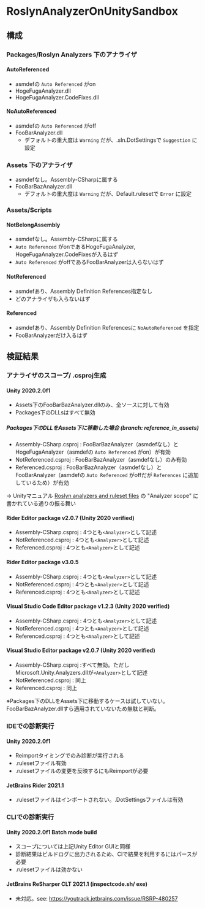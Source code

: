 # RoslynAnalyzerOnUnitySandbox


## 構成

### Packages/Roslyn Analyzers 下のアナライザ

#### AutoReferenced

- asmdefの `Auto Referenced` がon
- HogeFugaAnalyzer.dll
- HogeFugaAnalyzer.CodeFixes.dll

#### NoAutoReferenced

- asmdefの `Auto Referenced` がoff
- FooBarAnalyzer.dll
    - デフォルトの重大度は `Warning` だが、.sln.DotSettingsで `Suggestion` に設定


### Assets 下のアナライザ

- asmdefなし。Assembly-CSharpに属する
- FooBarBazAnalyzer.dll
    - デフォルトの重大度は `Warning` だが、Default.rulesetで `Error` に設定


### Assets/Scripts

#### NotBelongAssembly

- asmdefなし。Assembly-CSharpに属する
- `Auto Referenced` がonであるHogeFugaAnalyzer, HogeFugaAnalyzer.CodeFixesが入るはず
- `Auto Referenced` がoffであるFooBarAnalyzerは入らないはず

#### NotReferenced

- asmdefあり、Assembly Definition References指定なし
- どのアナライザも入らないはず

#### Referenced

- asmdefあり、Assembly Definition Referencesに `NoAutoReferenced` を指定
- FooBarAnalyzerだけ入るはず


## 検証結果

### アナライザのスコープ/ .csproj生成

#### Unity 2020.2.0f1

- Assets下のFooBarBazAnalyzer.dllのみ、全ソースに対して有効
- Packages下のDLLsはすべて無効

##### Packages下のDLLをAssets下に移動した場合 (branch: reference_in_assets)

- Assembly-CSharp.csproj : FooBarBazAnalyzer（asmdefなし）と HogeFugaAnalyzer（asmdefの `Auto Referenced` がon）が有効
- NotReferenced.csproj : FooBarBazAnalyzer（asmdefなし）のみ有効
- Referenced.csproj : FooBarBazAnalyzer（asmdefなし）と FooBarAnalyzer（asmdefの `Auto Referenced` がoffだが `References` に追加しているため）が有効

→ Unityマニュアル [Roslyn analyzers and ruleset files](https://docs.unity3d.com/2020.2/Documentation/Manual/roslyn-analyzers.html) の "Analyzer scope" に書かれている通りの振る舞い

#### Rider Editor package v2.0.7 (Unity 2020 verified)

- Assembly-CSharp.csproj : 4つとも`<Analyzer>`として記述
- NotReferenced.csproj : 4つとも`<Analyzer>`として記述
- Referenced.csproj : 4つとも`<Analyzer>`として記述

#### Rider Editor package v3.0.5

- Assembly-CSharp.csproj : 4つとも`<Analyzer>`として記述
- NotReferenced.csproj : 4つとも`<Analyzer>`として記述
- Referenced.csproj : 4つとも`<Analyzer>`として記述

#### Visual Studio Code Editor package v1.2.3 (Unity 2020 verified)

- Assembly-CSharp.csproj : 4つとも`<Analyzer>`として記述
- NotReferenced.csproj : 4つとも`<Analyzer>`として記述
- Referenced.csproj : 4つとも`<Analyzer>`として記述

#### Visual Studio Editor package v2.0.7 (Unity 2020 verified)

- Assembly-CSharp.csproj :すべて無効。ただしMicrosoft.Unity.Analyzers.dllが`<Analyzer>`として記述
- NotReferenced.csproj : 同上
- Referenced.csproj : 同上

※Packages下のDLLをAssets下に移動するケースは試していない。FooBarBazAnalyzer.dllすら適用されていないため無駄と判断。


### IDEでの診断実行

#### Unity 2020.2.0f1

- Reimportタイミングでのみ診断が実行される
- .rulesetファイル有効
- .rulesetファイルの変更を反映するにもReimportが必要

#### JetBrains Rider 2021.1

- .rulesetファイルはインポートされない。.DotSettingsファイルは有効


### CLIでの診断実行

#### Unity 2020.2.0f1 Batch mode build

- スコープについては上記Unity Editor GUIと同様
- 診断結果はビルドログに出力されるため、CIで結果を利用するにはパースが必要
- .rulesetファイルは効かない

#### JetBrains ReSharper CLT 2021.1 (inspectcode.sh/ exe)

- 未対応。see: https://youtrack.jetbrains.com/issue/RSRP-480257
